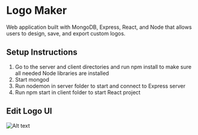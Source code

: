 # Logo Maker
Web application built with MongoDB, Express, React, and Node that allows users to design, save, and export custom logos.

## Setup Instructions
1. Go to the server and client directories and run npm install to make sure all needed Node libraries are installed
2. Start mongod
3. Run nodemon in server folder to start and connect to Express server
4. Run npm start in client folder to start React project

## Edit Logo UI
![Alt text](https://i.imgur.com/60EwG3Z.png "Optional title")
